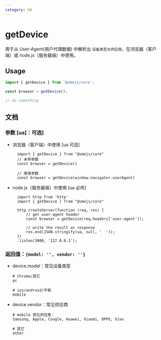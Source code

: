 ```yaml
---
category: UA
---
```


# getDevice

用于从 User-Agent(用户代理数据) 中解析出 `设备类型与供应商`，在浏览器（客户端）或 node.js（服务器端）中使用。

## Usage

```ts
import { getDevice } from '@vmejs/core';

const browser = getDevice();

// do something
```

## 文档

### 参数 [ua]：可选]

- 浏览器（客户端）中使用 [ua 可选]

  ```
    import { getDevice } from "@vmejs/core"
    // 未带参数
    const browser = getDevice()

    // 使用参数
    const browser = getDevice(window.navigator.userAgent)
  ```

- node.js（服务器端）中使用 [ua 必传]

  ```
    import http from 'http'
    import { getDevice } from "@vmejs/core"

    http.createServer(function (req, res) {
        // get user-agent header
        const browser = getDevice(req.headers['user-agent']);

        // write the result as response
        res.end(JSON.stringify(ua, null, '  '));
    })
    .listen(3000, '127.0.0.1');
  ```

### 返回值：`{model: '', vendor: ''}`

- device.model：常见设备类型

  ```
  # Chrome/其它
  pc

  # ios/android/平板
  mobile
  ```

- device.vendor：常见供应商

  ```
  # mobile 常见供应商：
  Samsung, Apple, Coogle, Huawei, Xiaomi, OPPO, Vivo

  # 其它
  other
  ```

